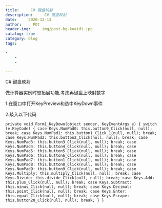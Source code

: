```yaml
---
title:     C# 键盘映射
description:     C# 键盘映射
date:     2020-12-13
author:     POt
header-img:     img/post-bg-kuaidi.jpg
catalog: true
category: blog
tags:   

-   
    -   
    -     

---
```


C# 键盘映射

做计算器实例时想拓展功能,考虑再键盘上映射数字

1.在窗口中打开KeyPreview和选中KeyDown事件

2.敲入以下代码

`private void Form1_KeyDown(object sender, KeyEventArgs e)
        {
            switch (e.KeyCode) {
                case Keys.NumPad0:
                    this.button0_Click(null, null);
                    break;
                case Keys.NumPad1:
                    this.button1_Click_1(null, null);
                    break;
                case Keys.NumPad2:
                    this.button2_Click(null, null);
                    break;
                case Keys.NumPad3:
                    this.button3_Click(null, null);
                    break;
                case Keys.NumPad4:
                    this.button4_Click(null, null);
                    break;
                case Keys.NumPad5:
                    this.button5_Click(null, null);
                    break;
                case Keys.NumPad6:
                    this.button6_Click(null, null);
                    break;
                case Keys.NumPad7:
                    this.button1_Click(null, null);
                    break;
                case Keys.NumPad8:
                    this.button8_Click(null, null);
                    break;
                case Keys.NumPad9:
                    this.button9_Click(null, null);
                    break;
                case Keys.Multiply:
                    this.multiply_Click(null, null);
                    break;
                case Keys.Divide:
                    this.divide_Click(null, null);
                    break;
                case Keys.Add:
                    this.plus_Click(null, null);
                    break;
                case Keys.Subtract:
                    this.minus_Click(null, null);
                    break;
                case Keys.Decimal:
                    this.point_Click(null, null);
                    break;
                case Keys.Enter:
                    this.equal_Click(null, null);
                    break;
                case Keys.Escape:
                    this.button20_Click(null, null);
                    break;
            }
        }
        `
